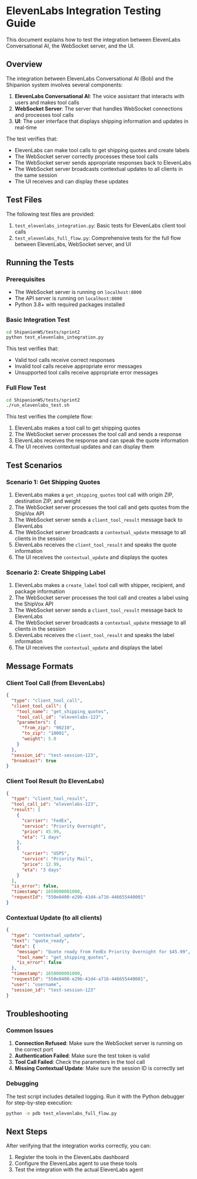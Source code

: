 # ElevenLabs Integration Testing Guide

This document explains how to test the integration between ElevenLabs Conversational AI, the WebSocket server, and the UI.

## Overview

The integration between ElevenLabs Conversational AI (Bob) and the Shipanion system involves several components:

1. **ElevenLabs Conversational AI**: The voice assistant that interacts with users and makes tool calls
2. **WebSocket Server**: The server that handles WebSocket connections and processes tool calls
3. **UI**: The user interface that displays shipping information and updates in real-time

The test verifies that:
- ElevenLabs can make tool calls to get shipping quotes and create labels
- The WebSocket server correctly processes these tool calls
- The WebSocket server sends appropriate responses back to ElevenLabs
- The WebSocket server broadcasts contextual updates to all clients in the same session
- The UI receives and can display these updates

## Test Files

The following test files are provided:

1. `test_elevenlabs_integration.py`: Basic tests for ElevenLabs client tool calls
2. `test_elevenlabs_full_flow.py`: Comprehensive tests for the full flow between ElevenLabs, WebSocket server, and UI

## Running the Tests

### Prerequisites

- The WebSocket server is running on `localhost:8000`
- The API server is running on `localhost:8000`
- Python 3.8+ with required packages installed

### Basic Integration Test

```bash
cd ShipanionWS/tests/sprint2
python test_elevenlabs_integration.py
```

This test verifies that:
- Valid tool calls receive correct responses
- Invalid tool calls receive appropriate error messages
- Unsupported tool calls receive appropriate error messages

### Full Flow Test

```bash
cd ShipanionWS/tests/sprint2
./run_elevenlabs_test.sh
```

This test verifies the complete flow:
1. ElevenLabs makes a tool call to get shipping quotes
2. The WebSocket server processes the tool call and sends a response
3. ElevenLabs receives the response and can speak the quote information
4. The UI receives contextual updates and can display them

## Test Scenarios

### Scenario 1: Get Shipping Quotes

1. ElevenLabs makes a `get_shipping_quotes` tool call with origin ZIP, destination ZIP, and weight
2. The WebSocket server processes the tool call and gets quotes from the ShipVox API
3. The WebSocket server sends a `client_tool_result` message back to ElevenLabs
4. The WebSocket server broadcasts a `contextual_update` message to all clients in the session
5. ElevenLabs receives the `client_tool_result` and speaks the quote information
6. The UI receives the `contextual_update` and displays the quotes

### Scenario 2: Create Shipping Label

1. ElevenLabs makes a `create_label` tool call with shipper, recipient, and package information
2. The WebSocket server processes the tool call and creates a label using the ShipVox API
3. The WebSocket server sends a `client_tool_result` message back to ElevenLabs
4. The WebSocket server broadcasts a `contextual_update` message to all clients in the session
5. ElevenLabs receives the `client_tool_result` and speaks the label information
6. The UI receives the `contextual_update` and displays the label

## Message Formats

### Client Tool Call (from ElevenLabs)

```json
{
  "type": "client_tool_call",
  "client_tool_call": {
    "tool_name": "get_shipping_quotes",
    "tool_call_id": "elevenlabs-123",
    "parameters": {
      "from_zip": "90210",
      "to_zip": "10001",
      "weight": 5.0
    }
  },
  "session_id": "test-session-123",
  "broadcast": true
}
```

### Client Tool Result (to ElevenLabs)

```json
{
  "type": "client_tool_result",
  "tool_call_id": "elevenlabs-123",
  "result": [
    {
      "carrier": "FedEx",
      "service": "Priority Overnight",
      "price": 45.99,
      "eta": "1 days"
    },
    {
      "carrier": "USPS",
      "service": "Priority Mail",
      "price": 12.99,
      "eta": "3 days"
    }
  ],
  "is_error": false,
  "timestamp": 1650000001000,
  "requestId": "550e8400-e29b-41d4-a716-446655440001"
}
```

### Contextual Update (to all clients)

```json
{
  "type": "contextual_update",
  "text": "quote_ready",
  "data": {
    "message": "Quote ready from FedEx Priority Overnight for $45.99",
    "tool_name": "get_shipping_quotes",
    "is_error": false
  },
  "timestamp": 1650000001000,
  "requestId": "550e8400-e29b-41d4-a716-446655440001",
  "user": "username",
  "session_id": "test-session-123"
}
```

## Troubleshooting

### Common Issues

1. **Connection Refused**: Make sure the WebSocket server is running on the correct port
2. **Authentication Failed**: Make sure the test token is valid
3. **Tool Call Failed**: Check the parameters in the tool call
4. **Missing Contextual Update**: Make sure the session ID is correctly set

### Debugging

The test script includes detailed logging. Run it with the Python debugger for step-by-step execution:

```bash
python -m pdb test_elevenlabs_full_flow.py
```

## Next Steps

After verifying that the integration works correctly, you can:

1. Register the tools in the ElevenLabs dashboard
2. Configure the ElevenLabs agent to use these tools
3. Test the integration with the actual ElevenLabs agent
